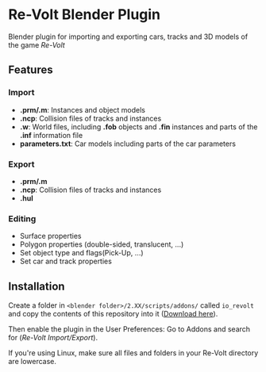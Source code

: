 # Re-Volt Blender Plugin

Blender plugin for importing and exporting cars, tracks and 3D models of the game _Re-Volt_

## Features
### Import
+ **.prm/.m**: Instances and object models
+ **.ncp**: Collision files of tracks and instances
+ **.w**: World files, including **.fob** objects and **.fin** instances and parts of the **.inf** information file
+ **parameters.txt**: Car models including parts of the car parameters

### Export
+ **.prm/.m**
+ **.ncp**: Collision files of tracks and instances
+ **.hul**

### Editing
+ Surface properties
+ Polygon properties (double-sided, translucent, ...)
+ Set object type and flags(Pick-Up, ...)
+ Set car and track properties

## Installation
Create a folder in `<blender folder>/2.XX/scripts/addons/` called `io_revolt` and copy the contents of this repository into it ([Download here](http://github.com/NiklasHassdal/io_revolt/archive/master.zip)).  

Then enable the plugin in the User Preferences: Go to Addons and search for (_Re-Volt Import/Export_).  

If you're using Linux, make sure all files and folders in your Re-Volt directory are lowercase.
